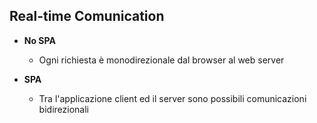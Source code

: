 ## Real-time Comunication

* **No SPA**
  * Ogni richiesta è monodirezionale dal browser al web server <!-- .element: class="fragment" data-fragment-index="1" -->

* **SPA**
   * Tra l'applicazione client ed il server sono possibili comunicazioni bidirezionali <!-- .element: class="fragment" data-fragment-index="2" -->
